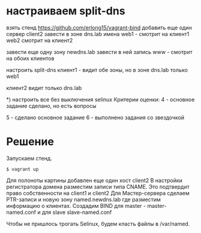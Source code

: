 # настраиваем split-dns

взять стенд https://github.com/erlong15/vagrant-bind
добавить еще один сервер client2
завести в зоне dns.lab
имена
web1 - смотрит на клиент1
web2 смотрит на клиент2

завести еще одну зону newdns.lab
завести в ней запись
www - смотрит на обоих клиентов

настроить split-dns
клиент1 - видит обе зоны, но в зоне dns.lab только web1

клиент2 видит только dns.lab

*) настроить все без выключения selinux
Критерии оценки: 4 - основное задание сделано, но есть вопросы
   
   5 - сделано основное задание
    6 - выполнено задания со звездочкой

# Решение

Запускаем стенд.

    $ vagrant up


Для полоноты картины добавлен еще один хост client2
В настройки регистратора домена разместим записи типа CNAME. Это подтвердит право собственности на client1 и client2
Для Мастер-сервера сделаем PTR-записи и новую зону named.newdns.lab где разместим информацию о клиентах.
Создадим BIND для master - master-named.conf и для slave slave-named.conf 

Чтобы не пришлось трогать Selinux, будем класть файлы в /var/named.

